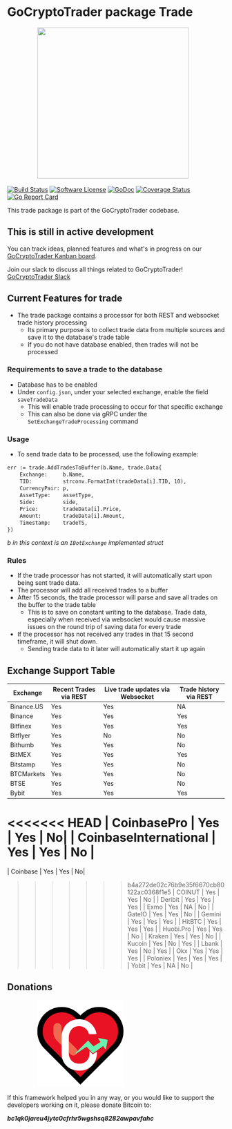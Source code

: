 # GoCryptoTrader package Trade

<img src="/common/gctlogo.png?raw=true" width="350px" height="350px" hspace="70">


[![Build Status](https://github.com/thrasher-corp/gocryptotrader/actions/workflows/tests.yml/badge.svg?branch=master)](https://github.com/thrasher-corp/gocryptotrader/actions/workflows/tests.yml)
[![Software License](https://img.shields.io/badge/License-MIT-orange.svg?style=flat-square)](https://github.com/thrasher-corp/gocryptotrader/blob/master/LICENSE)
[![GoDoc](https://godoc.org/github.com/thrasher-corp/gocryptotrader?status.svg)](https://godoc.org/github.com/thrasher-corp/gocryptotrader/exchanges/trade)
[![Coverage Status](https://codecov.io/gh/thrasher-corp/gocryptotrader/graph/badge.svg?token=41784B23TS)](https://codecov.io/gh/thrasher-corp/gocryptotrader)
[![Go Report Card](https://goreportcard.com/badge/github.com/thrasher-corp/gocryptotrader)](https://goreportcard.com/report/github.com/thrasher-corp/gocryptotrader)


This trade package is part of the GoCryptoTrader codebase.

## This is still in active development

You can track ideas, planned features and what's in progress on our [GoCryptoTrader Kanban board](https://github.com/orgs/thrasher-corp/projects/3).

Join our slack to discuss all things related to GoCryptoTrader! [GoCryptoTrader Slack](https://join.slack.com/t/gocryptotrader/shared_invite/zt-38z8abs3l-gH8AAOk8XND6DP5NfCiG_g)

## Current Features for trade

+ The trade package contains a processor for both REST and websocket trade history processing
  + Its primary purpose is to collect trade data from multiple sources and save it to the database's trade table
  + If you do not have database enabled, then trades will not be processed

### Requirements to save a trade to the database
+ Database has to be enabled
+ Under `config.json`, under your selected exchange, enable the field `saveTradeData`
  + This will enable trade processing to occur for that specific exchange
  + This can also be done via gRPC under the `SetExchangeTradeProcessing` command

### Usage
+ To send trade data to be processed, use the following example:
```
err := trade.AddTradesToBuffer(b.Name, trade.Data{
    Exchange:     b.Name,
    TID:          strconv.FormatInt(tradeData[i].TID, 10),
    CurrencyPair: p,
    AssetType:    assetType,
    Side:         side,
    Price:        tradeData[i].Price,
    Amount:       tradeData[i].Amount,
    Timestamp:    tradeTS,
})
```
_b in this context is an `IBotExchange` implemented struct_

### Rules
+ If the trade processor has not started, it will automatically start upon being sent trade data.
+ The processor will add all received trades to a buffer
+ After 15 seconds, the trade processor will parse and save all trades on the buffer to the trade table
  + This is to save on constant writing to the database. Trade data, especially when received via websocket would cause massive issues on the round trip of saving data for every trade
+ If the processor has not received any trades in that 15 second timeframe, it will shut down.
  + Sending trade data to it later will automatically start it up again


## Exchange Support Table

| Exchange | Recent Trades via REST | Live trade updates via Websocket | Trade history via REST |
|----------|------|-----------|-----|
| Binance.US | Yes  | Yes        | NA  | 
| Binance| Yes  | Yes        | Yes  |
| Bitfinex | Yes  | Yes        | Yes  |
| Bitflyer | Yes  | No      | No  |
| Bithumb | Yes  | Yes       | No  |
| BitMEX | Yes | Yes | Yes |
| Bitstamp | Yes  | Yes       | No  |
| BTCMarkets | Yes | Yes       | No  |
| BTSE | Yes | Yes | No |
| Bybit | Yes | Yes | Yes |
<<<<<<< HEAD
| CoinbasePro | Yes | Yes | No|
| CoinbaseInternational | Yes | Yes | No |
=======
| Coinbase | Yes | Yes | No|
>>>>>>> b4a272de02c76b9e35f6670cb80122ac0368f1e5
| COINUT | Yes | Yes | No |
| Deribit | Yes | Yes | Yes |
| Exmo | Yes | NA | No |
| GateIO | Yes | Yes | No |
| Gemini | Yes | Yes | Yes |
| HitBTC | Yes | Yes | Yes |
| Huobi.Pro | Yes | Yes | No |
| Kraken | Yes | Yes | No |
| Kucoin | Yes | No | Yes |
| Lbank | Yes | No | Yes |
| Okx | Yes | Yes | Yes |
| Poloniex | Yes | Yes | Yes |
| Yobit | Yes | NA | No |

## Donations

<img src="/docs/assets/donate.png" hspace="70">

If this framework helped you in any way, or you would like to support the developers working on it, please donate Bitcoin to:

***bc1qk0jareu4jytc0cfrhr5wgshsq8282awpavfahc***
